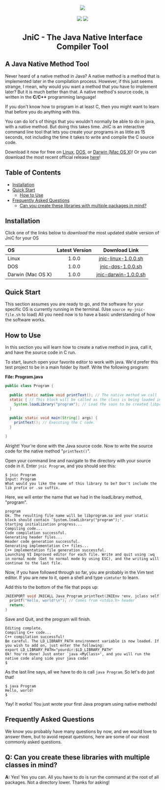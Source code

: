 <h1 align="center">
  <a href="https://github.com/CodeDojoOfficial/JniC"><img src="https://codedojoofficial.github.io/image/jnic-logo.png"></a>
  <br>
</h1>

<p align="center">
  <a href="https://github.com/CodeDojoOfficial/JniC/releases/tag/1.0.0"><img src="https://img.shields.io/badge/version-1.0.0-green.svg?longCache=true&style=for-the-badge"></a>
  <a href="#a-java-native-method-tool"><img src="https://img.shields.io/badge/java%20native%20interface-compiler-blue.svg?longCache=true&style=for-the-badge"></a>
</p>

<h3 align="center" style="font-size: 25px;">
  <font>JniC - The Java Native Interface Compiler Tool</font>
</h3>

## A Java Native Method Tool

Never heard of a native method in Java? A native method is a method that is implemented later in the compilation process. However, if this just seems strange, I mean, why would you want a method that you have to implement later? But it is much better than that. A native method's source code, is written in the **C**/**C++** programming language!

If you don't know how to program in at least C, then you might want to learn that before you do anything with this.

You can do lot's of things that you wouldn't normally be able to do in java, with a native method. But doing this takes time. JniC is an interactive command line tool that lets you create your programs in as little as 15 seconds, not including the time it takes to write and compile the C source code.

Download it now for free on [Linux](https://github.com/CodeDojoOfficial/JniC/blob/master/src/jnic-linux.sh 'jnic-linux.sh Source File'), [DOS](https://github.com/CodeDojoOfficial/JniC/blob/master/src/jnic-dos.sh 'jnic-dos.sh Source File'), or [Darwin (Mac OS X)](https://github.com/CodeDojoOfficial/JniC/blob/master/src/jnic-darwin.sh 'jnic-darwin.sh Source File')! Or you can download the most recent official release [here](https://github.com/CodeDojoOfficial/JniC/releases/latest 'Latest Release')!

## Table of Contents

- [Installation](#installation)
- [Quick Start](#quick-start)
  - [How to Use](#how-to-use)
- [Frequently Asked Questions](#frequently-asked-questions)
  - [Can you create these libraries with multiple packages in mind?](#q-can-you-create-these-libraries-with-multiple-packages-in-mind)

## Installation

Click one of the links below to *download* the most updated stable version of JniC for your OS

| OS | Latest Version | Download Link |
|:---|:--------------:|:-------------:|
| Linux | 1.0.0 | [jnic-linux-1.0.0.sh](https://github.com/CodeDojoOfficial/JniC/releases/download/1.0.0/jnic-linux-1.0.0.sh) |
| DOS | 1.0.0 | [jnic-dos-1.0.0.sh](https://github.com/CodeDojoOfficial/JniC/releases/download/1.0.0/jnic-dos-1.0.0.sh) |
| Darwin (Mac OS X) | 1.0.0 | [jnic-darwin-1.0.0.sh](https://github.com/CodeDojoOfficial/JniC/releases/download/1.0.0/jnic-darwin-1.0.0.sh) |

## Quick Start

This section assumes you are ready to go, and the software for your specific OS is currently running in the terminal. (Use `source my-jnic-file.sh` to load) All you need now is to have a basic understanding of how the software works.

## How to Use

In this section you will learn how to create a native method in java, call it, and have the source code in C run.

To start, launch open your favorite editor to work with java. We'd prefer this test project to be in a main folder by itself. Write the following program:

**File: Program.java**

```java
public class Program {
  
  public static native void printText(); // The native method we call
  static { // This block will be called as the class is being loaded into memory.
    System.loadLibrary("program"); // Load the soon to be created libprogram.so, or program.dll on DOS.
  }
  
  public static void main(String[] args) {
    printText(); // Executing the C code.
  }
  
}
```

Alright! Your're done with the Java source code. Now to write the source code for the native method "`printText()`".

Open your command line and navigate to the directory with your source code in it. Enter `jnic Program`, and you should see this:

```
$ jnic Program
Input: Program
What would you like the name of this library to be? Don't include the lib prefix or .so suffix.
```

Here, we will enter the name that we had in the loadLibrary method, "program".

```
program
Ok. The resulting file name will be libprogram.so and your static block should contain `System.loadLibrary("program");'.
Starting initialization progress...
Compiling code...
Code compilation successful.
Generating header files...
Header code generation successful.
Generating implementation C++ files...
C++ implementation file generation successful.
Launching VI Improved editor for each file. Write and quit using :wq in normal mode (Get to normal mode by using ESC), and the writing will continue to the last file.
```

Now, if you have followed through so far, you are probably in the Vim text editor. If you are new to it, open a shell and type `vimtutor` to learn.

Add this to the bottom of the file that pops up:

```c
JNIEXPORT void JNICALL Java_Program_printText(JNIEnv *env, jclass self) { // Naming convention: Java_<package_and_class_name>_<method_name>
  printf("Hello, world!\n"); // Comes from <stdio.h> header
  return;
}
```

Save and Quit, and the program will finish.

```
Editing complete.
Compiling C++ code...
C++ compilation successful!
Be careful. The LD_LIBRARY_PATH environment variable is now loaded. If you wish to add on, just enter the following:
export LD_LIBRARY_PATH="yourdir:$LD_LIBRARY_PATH"
Ok! You're done! Just enter `java <MyClass>', and you will run the native code along side your java code!
$ 
```

As the last line says, all we have to do is call `java Program`. So let's do just that!

```
$ java Program
Hello, world!
$
```

Yay! It works! You just wrote your first Java program using native methods!

## Frequently Asked Questions

We know you probably have many questions by now, and we would love to answer them, but to avoid repeat questions, here are some of our most commonly asked questions.

## Q: Can you create these libraries with multiple classes in mind?

**A:** Yes! Yes you can. All you have to do is run the command at the root of all packages. Not a directory lower. Thanks for asking!
